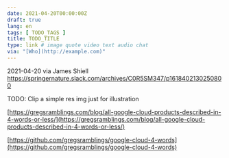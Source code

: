 ```yaml
---
date: 2021-04-20T00:00:00Z
draft: true
lang: en
tags: [ TODO_TAGS ]
title: TODO_TITLE
type: link # image quote video text audio chat
via: "[Who](http://example.com)"
---
```



2021-04-20 via James Shiell
https://springernature.slack.com/archives/C0R5SM347/p1618402130250800

TODO: Clip a simple res img just for illustration

[https://gregsramblings.com/blog/all-google-cloud-products-described-in-4-words-or-less/](https://gregsramblings.com/blog/all-google-cloud-products-described-in-4-words-or-less/)

[https://github.com/gregsramblings/google-cloud-4-words](https://github.com/gregsramblings/google-cloud-4-words)

